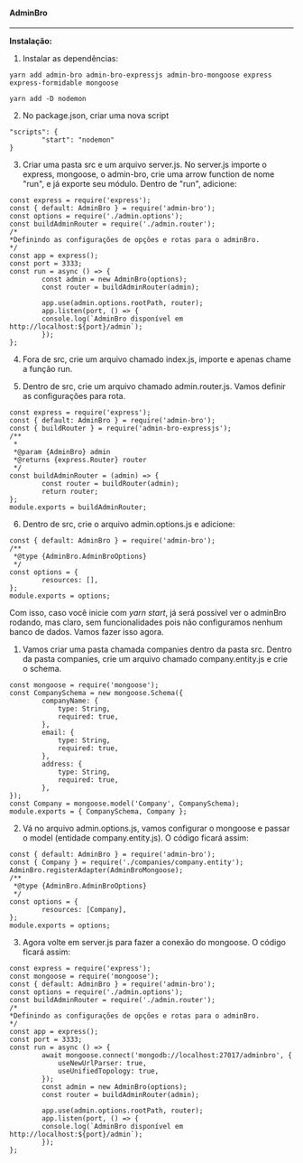 #### AdminBro
------------

**Instalação:**

1.  Instalar as dependências:
```
yarn add admin-bro admin-bro-expressjs admin-bro-mongoose express express-formidable mongoose
```
```
yarn add -D nodemon
```
2. No package.json, criar uma nova script
```
"scripts": {
		"start": "nodemon"
}
```
3. Criar uma pasta src e um arquivo server.js. No server.js importe o express, mongoose, o admin-bro, crie uma arrow function de nome "run", e já exporte seu módulo. Dentro de "run", adicione:
```
const express = require('express');
const { default: AdminBro } = require('admin-bro');
const options = require('./admin.options');
const buildAdminRouter = require('./admin.router');
/*
*Definindo as configurações de opções e rotas para o adminBro.
*/
const app = express();
const port = 3333;
const run = async () => {
		const admin = new AdminBro(options);
		const router = buildAdminRouter(admin);

		app.use(admin.options.rootPath, router);
		app.listen(port, () => {
  		console.log(`AdminBro disponível em http://localhost:${port}/admin`);
		});
};
```
4. Fora de src, crie um arquivo chamado index.js, importe e apenas chame a função run.

5. Dentro de src, crie um arquivo chamado admin.router.js. Vamos definir as configurações para rota.
```
const express = require('express');
const { default: AdminBro } = require('admin-bro');
const { buildRouter } = require('admin-bro-expressjs');
/**
 *
 *@param {AdminBro} admin
 *@returns {express.Router} router
 */
const buildAdminRouter = (admin) => {
		const router = buildRouter(admin);
		return router;
};
module.exports = buildAdminRouter;
```

6. Dentro de src, crie o arquivo admin.options.js e adicione:
```
const { default: AdminBro } = require('admin-bro');
/**
 *@type {AdminBro.AdminBroOptions}
 */
const options = {
		resources: [],
};
module.exports = options;
```

Com isso, caso você inicie com *yarn start*, já será possível ver o adminBro rodando, mas claro, sem funcionalidades pois não configuramos nenhum banco de dados. Vamos fazer isso agora.

1. Vamos criar uma pasta chamada companies dentro da pasta src. Dentro da pasta companies, crie um arquivo chamado company.entity.js e crie o schema.
```
const mongoose = require('mongoose');
const CompanySchema = new mongoose.Schema({
		companyName: {
			type: String,
			required: true,
		},
		email: {
			type: String,
			required: true,
		},
		address: {
			type: String,
			required: true,
		},
});
const Company = mongoose.model('Company', CompanySchema);
module.exports = { CompanySchema, Company };
```

2. Vá no arquivo admin.options.js, vamos configurar o mongoose e passar o model (entidade company.entity.js). O código ficará assim:
```
const { default: AdminBro } = require('admin-bro');
const { Company } = require('./companies/company.entity');
AdminBro.registerAdapter(AdminBroMongoose);
/**
 *@type {AdminBro.AdminBroOptions}
 */
const options = {
		resources: [Company],
};
module.exports = options;
```
3. Agora volte em server.js para fazer a conexão do mongoose. O código ficará assim:
```
const express = require('express');
const mongoose = require('mongoose');
const { default: AdminBro } = require('admin-bro');
const options = require('./admin.options');
const buildAdminRouter = require('./admin.router');
/*
*Definindo as configurações de opções e rotas para o adminBro.
*/
const app = express();
const port = 3333;
const run = async () => {
		await mongoose.connect('mongodb://localhost:27017/adminbro', {
			useNewUrlParser: true,
			useUnifiedTopology: true,
		});
		const admin = new AdminBro(options);
		const router = buildAdminRouter(admin);

		app.use(admin.options.rootPath, router);
		app.listen(port, () => {
  		console.log(`AdminBro disponível em http://localhost:${port}/admin`);
		});
};
```

